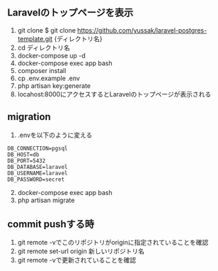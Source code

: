 ## Laravelのトップページを表示
1. git clone $ git clone https://github.com/yussak/laravel-postgres-template.git {ディレクトリ名}
2. cd ディレクトリ名
3. docker-compose up -d
4. docker-compose exec app bash
5. composer install
6. cp .env.example .env
7. php artisan key:generate
8. locahost:8000にアクセスするとLaravelのトップページが表示される

## migration
1. .envを以下のように変える
```
DB_CONNECTION=pgsql
DB_HOST=db
DB_PORT=5432
DB_DATABASE=laravel
DB_USERNAME=laravel
DB_PASSWORD=secret
```
2.  docker-compose exec app bash
3.  php artisan migrate

## commit pushする時
1. git remote -vでこのリポジトリがoriginに指定されていることを確認
2. git remote set-url origin 新しいリポジトリ名
3. git remote -vで更新されていることを確認

